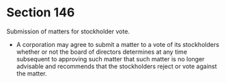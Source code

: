 # Section 146

Submission of matters for stockholder vote.

- A corporation may agree to submit a matter to a vote of its stockholders whether or not the board of directors determines at any time subsequent to approving such matter that such matter is no longer advisable and recommends that the stockholders reject or vote against the matter.